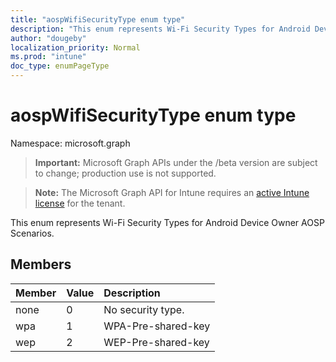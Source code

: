```yaml
---
title: "aospWifiSecurityType enum type"
description: "This enum represents Wi-Fi Security Types for Android Device Owner AOSP Scenarios."
author: "dougeby"
localization_priority: Normal
ms.prod: "intune"
doc_type: enumPageType
---
```


# aospWifiSecurityType enum type

Namespace: microsoft.graph

> **Important:** Microsoft Graph APIs under the /beta version are subject to change; production use is not supported.

> **Note:** The Microsoft Graph API for Intune requires an [active Intune license](https://go.microsoft.com/fwlink/?linkid=839381) for the tenant.

This enum represents Wi-Fi Security Types for Android Device Owner AOSP Scenarios.

## Members
|Member|Value|Description|
|:---|:---|:---|
|none|0|No security type.|
|wpa|1|WPA-Pre-shared-key|
|wep|2|WEP-Pre-shared-key|




